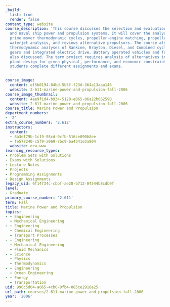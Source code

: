 ```yaml
---
_build:
  list: true
  render: false
content_type: website
course_description: 'This course discusses the selection and evaluation of commercial
  and naval ship power and propulsion systems. It will cover the analysis of propulsors,
  prime mover thermodynamic cycles, propeller-engine matching, propeller selection,
  waterjet analysis, and reviews alternative propulsors. The course also investigates
  thermodynamic analyses of Rankine, Brayton, Diesel, and Combined cycles, reduction
  gears and integrated electric drive. Battery operated vehicles and fuel cells are
  also discussed. The term project requires analysis of alternatives in propulsion
  plant design for given physical, performance, and economic constraints. Graduate
  students complete different assignments and exams.

  '
course_image:
  content: ef5b0194-84bd-5b5f-f23d-364a13aaa146
  website: 2-611-marine-power-and-propulsion-fall-2006
course_image_thumbnail:
  content: 4ae9f1d4-b934-5128-e065-86a22b862590
  website: 2-611-marine-power-and-propulsion-fall-2006
course_title: Marine Power and Propulsion
department_numbers:
- '2'
extra_course_numbers: '2.612'
instructors:
  content:
  - 8a3ef79b-1c19-98cd-9cfb-516ce090b8ee
  - fe578240-c5f9-a069-7bc9-ba4b41e3a804
  website: ocw-www
learning_resource_types:
- Problem Sets with Solutions
- Exams with Solutions
- Lecture Notes
- Projects
- Programming Assignments
- Design Assignments
legacy_uid: 6f14734c-cbbf-ae28-b712-04544b8cdb9f
level:
- Graduate
primary_course_number: '2.611'
term: Fall
title: Marine Power and Propulsion
topics:
- - Engineering
  - Mechanical Engineering
- - Engineering
  - Chemical Engineering
  - Transport Processes
- - Engineering
  - Mechanical Engineering
  - Fluid Mechanics
- - Science
  - Physics
  - Thermodynamics
- - Engineering
  - Ocean Engineering
- - Energy
  - Transportation
uid: 990c5d04-a065-4cb0-8fb4-085ce2916a25
url_path: courses/2-611-marine-power-and-propulsion-fall-2006
year: '2006'
---
```

